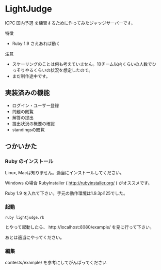 # LightJudge #

ICPC 国内予選 を練習するために作ってみたジャッジサーバーです。

特徴

- Ruby 1.9 さえあれば動く

注意

- スケーリングのことは何も考えていません。10チーム以内くらいの人数でひっそりやるくらいの状況を想定したので。
- まだ制作途中です。

## 実装済みの機能 ##

- ログイン・ユーザー登録
- 問題の閲覧
- 解答の提出
- 提出状況の概要の確認
- standingsの閲覧

## つかいかた ##

### Ruby のインストール ###

Linux, Macは知りません。適当にインストールしてください。

Windows の場合 RubyInstaller ( http://rubyinstaller.org/ ) がオススメです。

Ruby 1.9 を入れて下さい。手元の動作環境は1.9.3pl125でした。

### 起動 ###

    ruby lightjudge.rb

とやって起動したら、 http://localhost:8080/example/ を見に行って下さい。

あとは適当にやってください。

### 編集 ###

contests/example/ を参考にしてがんばってください


